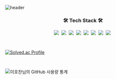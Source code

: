![header](https://capsule-render.vercel.app/api?type=Waving&&color=0:5DDBFF,100:4D9DFF&text=Hochan&fontColor=F7F5F5&fontAlignY=35&height=200)

<h3 align="center">🛠 Tech Stack 🛠</h3>

<!-- <p align="center"> Techs that I've used at least once </p> -->

<p align="center">
  <img src="https://img.shields.io/badge/Java-007396?style=flat-square&logo=Java&logoColor=white"/></a>&nbsp 
  <img src="https://img.shields.io/badge/C++-00599C?style=flat-square&logo=C%2B%2B&logoColor=white"/></a>&nbsp 
  <img src="https://img.shields.io/badge/C-A8B9CC?style=flat-square&logo=C&logoColor=white"/></a>&nbsp 
  <img src="https://img.shields.io/badge/Javascript-ffb13b?style=flat-square&logo=javascript&logoColor=white"/></a>&nbsp 
  <img src="https://img.shields.io/badge/css-1572B6?style=flat-square&logo=css3&logoColor=white"/></a>&nbsp 
<!--   <br> -->
  <img src="https://img.shields.io/badge/SpringBoot-6DB33F?style=flat-square&logo=Spring&logoColor=white"/></a>&nbsp 
<!--   <img src="https://img.shields.io/badge/Django-092E20?style=flat-square&logo=Django&logoColor=white"/></a>&nbsp  -->
  <img src="https://img.shields.io/badge/Mysql-E6B91E?style=flat-square&logo=MySql&logoColor=white"/></a>&nbsp 
  <img src="https://img.shields.io/badge/aws-333664?style=flat-square&logo=amazon-aws&logoColor=white"/></a>&nbsp 
</p>

<br>

[![Solved.ac Profile](http://mazassumnida.wtf/api/v2/generate_badge?boj=tbd05050)](https://solved.ac/tbd05050/)

<br>

![이호찬님의 GitHub 사용량 통계](https://github-readme-stats.vercel.app/api?username=Hc-5514&show_icons=true&theme=solarized-light&hide=contribs,issues&bg_color=30,2cd8d5,c5c1ff,ffbac3&title_color=fff&text_color=fff)

<!-- [![Top Langs](https://github-readme-stats.vercel.app/api/top-langs/?username=Hc-5514&hide=javascript,css,html)](https://github.com/anuraghazra/github-readme-stats) -->
<!--
**Hc-5514/Hc-5514** is a ✨ _special_ ✨ repository because its `README.md` (this file) appears on your GitHub profile.

Here are some ideas to get you started:

- 🔭 I’m currently working on ...
- 🌱 I’m currently learning ...
- 👯 I’m looking to collaborate on ...
- 🤔 I’m looking for help with ...
- 💬 Ask me about ...
- 📫 How to reach me: ...
- 😄 Pronouns: ...
- ⚡ Fun fact: ...
-->
